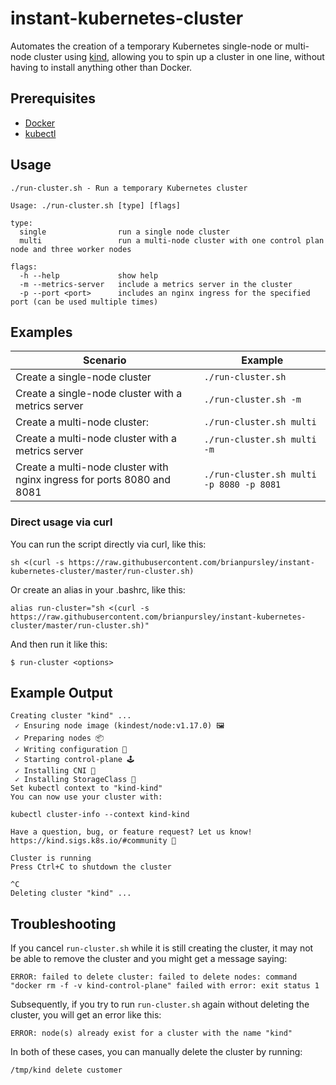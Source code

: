 # instant-kubernetes-cluster

Automates the creation of a temporary Kubernetes single-node or multi-node cluster using [kind](https://kind.sigs.k8s.io/), allowing you to spin up a cluster in one line, without having to install anything other than Docker.

## Prerequisites

* [Docker](https://www.docker.com/)
* [kubectl](https://kubernetes.io/docs/tasks/tools/install-kubectl/)

## Usage

```
./run-cluster.sh - Run a temporary Kubernetes cluster

Usage: ./run-cluster.sh [type] [flags]

type:
  single                run a single node cluster
  multi                 run a multi-node cluster with one control plan node and three worker nodes

flags:
  -h --help             show help
  -m --metrics-server   include a metrics server in the cluster
  -p --port <port>      includes an nginx ingress for the specified port (can be used multiple times)
```

## Examples

|Scenario|Example|
|--|--|
|Create a single-node cluster|`./run-cluster.sh`|
|Create a single-node cluster with a metrics server|`./run-cluster.sh -m`|
|Create a multi-node cluster:|`./run-cluster.sh multi`|
|Create a multi-node cluster with a metrics server|`./run-cluster.sh multi -m`|
|Create a multi-node cluster with nginx ingress for ports 8080 and 8081|`./run-cluster.sh multi -p 8080 -p 8081`|

### Direct usage via curl
You can run the script directly via curl, like this:
```
sh <(curl -s https://raw.githubusercontent.com/brianpursley/instant-kubernetes-cluster/master/run-cluster.sh)
```

Or create an alias in your .bashrc, like this:
```
alias run-cluster="sh <(curl -s https://raw.githubusercontent.com/brianpursley/instant-kubernetes-cluster/master/run-cluster.sh)"
```
And then run it like this:
```
$ run-cluster <options>
```

## Example Output
```
Creating cluster "kind" ...
 ✓ Ensuring node image (kindest/node:v1.17.0) 🖼
 ✓ Preparing nodes 📦  
 ✓ Writing configuration 📜 
 ✓ Starting control-plane 🕹️ 
 ✓ Installing CNI 🔌 
 ✓ Installing StorageClass 💾 
Set kubectl context to "kind-kind"
You can now use your cluster with:

kubectl cluster-info --context kind-kind

Have a question, bug, or feature request? Let us know! https://kind.sigs.k8s.io/#community 🙂

Cluster is running
Press Ctrl+C to shutdown the cluster

^C
Deleting cluster "kind" ...
```

## Troubleshooting

If you cancel `run-cluster.sh` while it is still creating the cluster, it may not be able to remove the cluster and you might get a message saying: 
```
ERROR: failed to delete cluster: failed to delete nodes: command "docker rm -f -v kind-control-plane" failed with error: exit status 1
```

Subsequently, if you try to run `run-cluster.sh` again without deleting the cluster, you will get an error like this:
```
ERROR: node(s) already exist for a cluster with the name "kind"
```

In both of these cases, you can manually delete the cluster by running:
```
/tmp/kind delete customer
```
